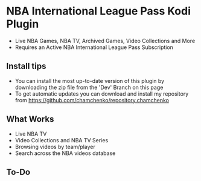 # NBA International League Pass Kodi Plugin

- Live NBA Games, NBA TV, Archived Games, Video Collections and More
- Requires an Active NBA International League Pass Subscription

## Install tips
 - You can install the most up-to-date version of this plugin by downloading the zip file from the 'Dev' Branch on this page
 - To get automatic updates you can download and install my repository from https://github.com/chamchenko/repository.chamchenko

## What Works
 - Live NBA TV
 - Video Collections and NBA TV Series
 - Browsing videos by team/player
 - Search across the NBA videos database

## To-Do
